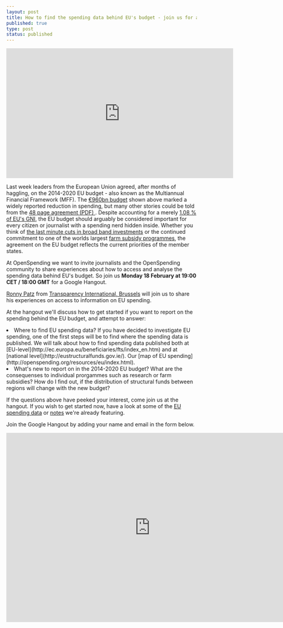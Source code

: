 ```yaml
---
layout: post
title: How to find the spending data behind EU's budget - join us for a Google Hangout!
published: true
type: post
status: published
---
```


<iframe width='600' height='343' src='http://openspending.org/eu-budget-mff/embed?widget=treemap&state=%7B%22drilldowns%22%3A%5B%22main-programme%22%2C%22programme%22%2C%22sub-programme%22%5D%2C%22year%22%3A2020%2C%22cuts%22%3A%7B%7D%7D&width=700&height=400' frameborder='0'></iframe>

Last week leaders from the European Union agreed, after months of haggling, on the 2014-2020 EU budget - also known as the Multiannual Financial Framework (MFF). The [€960bn budget](http://openspending.org/eu-budget-mff/entries) shown above marked a widely reported reduction in spending, but many other stories could be told from the [48 page agreement (PDF) ](http://www.consilium.europa.eu/uedocs/cms_data/docs/pressdata/en/ec/135344.pdf). Despite accounting for a merely [1.08 % of EU's GNI](http://europa.eu/newsroom/highlights/multiannual-financial-framework-2014-2020/index_en.htm), the EU budget should arguably be considered important for every citizen or journalist with a spending nerd hidden inside. Whether you think of [the last minute cuts in broad band investments](http://www.guardian.co.uk/technology/2013/feb/11/broadband-budget-cut-rural-connection-billion-euro) or the continued commitment to one of the worlds largest [farm subsidy programmes](http://farmsubsidy.org/), the agreement on the EU budget reflects the current priorities of the member states. 

At OpenSpending we want to invite journalists and the OpenSpending community to share experiences about how to access and analyse the spending data behind EU's budget. So join us <strong>Monday 18 February at 19:00 CET / 18:00 GMT</strong> for a Google Hangout. 

[Ronny Patz](http://twitter.com/ronpatz) from [Transparency International, Brussels](http://www.transparencyinternational.eu/) will join us to share his experiences on access to information on EU spending. 

At the hangout we'll discuss how to get started if you want to report on the spending behind the EU budget, and attempt to answer: 
<li>Where to find EU spending data? 
If you have decided to investigate EU spending, one of the first steps will be to find where the spending data is published. We will talk about how to find spending data published both at [EU-level](http://ec.europa.eu/beneficiaries/fts/index_en.htm) and at [national level](http://eustructuralfunds.gov.ie/). Our [map of EU spending](http://openspending.org/resources/eu/index.html).</li> 

<li>What's new to report on in the 2014-2020 EU budget?
What are the consequenses to individual prorgammes such as research or farm subsidies? 
How do I find out, if the distribution of structural funds between regions will change with the new budget?</li> 


If the questions above have peeked your interest, come join us at the hangout. If you wish to get started now, have a look at some of the [EU spending data](http://openspending.org/eu-commission-fts) or [notes](http://openspending.org/resources/eu/notes.html) we're already featuring.

Join the Google Hangout by adding your name and email in the form below.  
<iframe src="https://docs.google.com/forms/d/1YHLe9oH-Vxv04PQ7Kk6BuocsD06TTfYrc7aK9A9DbCk/viewform?embedded=true" width="760" height="500" frameborder="0" marginheight="0" marginwidth="0">Loading...</iframe>

